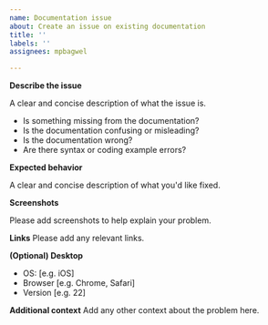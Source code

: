 ```yaml
---
name: Documentation issue
about: Create an issue on existing documentation
title: ''
labels: ''
assignees: mpbagwel

---
```


**Describe the issue**

A clear and concise description of what the issue is.

- Is something missing from the documentation?
- Is the documentation confusing or misleading?
- Is the documentation wrong?
- Are there syntax or coding example errors?

**Expected behavior**

A clear and concise description of what you'd like fixed.

**Screenshots**

Please add screenshots to help explain your problem.

**Links**
Please add any relevant links.

**(Optional) Desktop**

- OS: [e.g. iOS]
- Browser [e.g. Chrome, Safari]
- Version [e.g. 22]

**Additional context**
Add any other context about the problem here.
